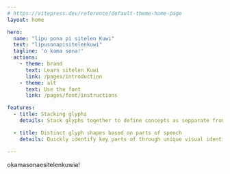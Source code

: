 ```yaml
---
# https://vitepress.dev/reference/default-theme-home-page
layout: home

hero:
  name: "lipu pona pi sitelen Kuwi"
  text: "lipusonapisitelenkuwi"
  tagline: 'o kama sona!'
  actions:
    - theme: brand
      text: Learn sitelen Kuwi 
      link: /pages/introduction
    - theme: alt
      text: Use the font
      link: /pages/font/instructions

features:
  - title: Stacking glyphs
    details: Stack glyphs together to define concepts as sepparate from surrounding glyphs

  - title: Distinct glyph shapes based on parts of speech
    details: Quickly identify key parts of through unique visual identities of glyphs

---
```


<span class="kuwi big center">okamasonaesitelenkuwia!</span>
